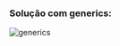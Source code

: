 ### Solução com generics:

![generics](https://github.com/user-attachments/assets/70f4c8c5-63e2-4d5e-acd3-4702ed2492e4)
